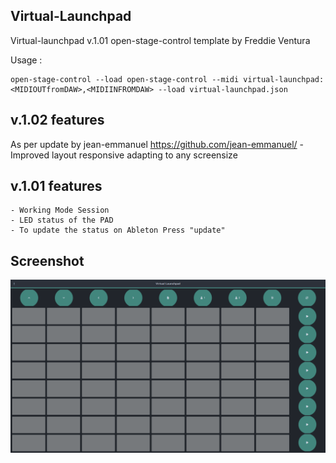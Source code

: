 ## Virtual-Launchpad

Virtual-launchpad v.1.01 open-stage-control template by Freddie Ventura

Usage : 
```
open-stage-control --load open-stage-control --midi virtual-launchpad:<MIDIOUTfromDAW>,<MIDIINFROMDAW> --load virtual-launchpad.json
```

## v.1.02 features
As per update by jean-emmanuel  https://github.com/jean-emmanuel/
    - Improved layout responsive adapting to any screensize

## v.1.01 features

    - Working Mode Session
    - LED status of the PAD
    - To update the status on Ableton Press "update"

## Screenshot

![](2021-03-13-130906_1918x1056_scrot.png)

